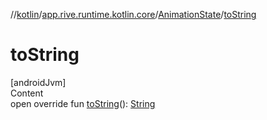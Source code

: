//[kotlin](../../../index.md)/[app.rive.runtime.kotlin.core](../index.md)/[AnimationState](index.md)/[toString](to-string.md)



# toString  
[androidJvm]  
Content  
open override fun [toString](to-string.md)(): [String](https://kotlinlang.org/api/latest/jvm/stdlib/kotlin/-string/index.html)  



